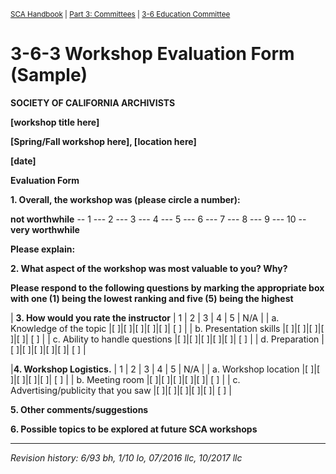 <sup>[SCA Handbook](/sca-handbook/index.html) | [Part 3: Committees](../03_committees/index.html) | [3-6 Education Committee](../03_committees/03-06_education.html)</sup> 

# 3-6-3 Workshop Evaluation Form (Sample)

**SOCIETY OF CALIFORNIA ARCHIVISTS**

**[workshop title here]**

**[Spring/Fall workshop here], [location here]**

**[date]**

**Evaluation Form**

**1. Overall, the workshop was (please circle a number):**

**not worthwhile** -- 1 --- 2 --- 3 --- 4 --- 5 --- 6 --- 7 --- 8 --- 9 --- 10 -- **very worthwhile**

**Please explain:**

**2. What aspect of the workshop was most valuable to you? Why?**

**Please respond to the following questions by marking the appropriate box with one (1) being the lowest ranking and five (5) being the highest**

| **3. How would you rate the instructor** | 1 | 2 | 3 | 4 | 5 | N/A |
| a. Knowledge of the topic                |[ ]|[ ]|[ ]|[ ]|[ ]| [ ] | 
| b. Presentation skills                   |[ ]|[ ]|[ ]|[ ]|[ ]| [ ] | 
| c. Ability to handle questions           |[ ]|[ ]|[ ]|[ ]|[ ]| [ ] | 
| d. Preparation                           |[ ]|[ ]|[ ]|[ ]|[ ]| [ ] | 

|**4.	Workshop Logistics.**                | 1 | 2 | 3 | 4 | 5 | N/A |
| a. Workshop location                     |[ ]|[ ]|[ ]|[ ]|[ ]| [ ] | 
| b. Meeting room                          |[ ]|[ ]|[ ]|[ ]|[ ]| [ ] | 
| c. Advertising/publicity that you saw    |[ ]|[ ]|[ ]|[ ]|[ ]| [ ] | 

**5. Other comments/suggestions**

**6. Possible topics to be explored at future SCA workshops**

***

_Revision history: 6/93 bh, 1/10 lo, 07/2016 llc, 10/2017 llc_
